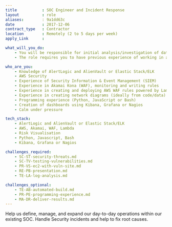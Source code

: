 ```yaml
---
title           : SOC Engineer and Incident Response
layout          : role
aliases:        : 9a1dd63c
date            : 2017-12-06
contract_type   : Contractor
location        : Remotely (2 to 5 days per week)
apply_Link      :

what_will_you_do:
    - You will be responsible for initial analysis/investigation of data and the escalation and management of incidents on a day-to-day basis.
    - The role requires you to have previous experience of working in a SOC, along with hands-on experience in helping to define and build monitoring and detection capabilities.

who_are_you:
    - Knowledge of AlertLogic and AlienVault or Elastic Stack/ELK
    - AWS Security
    - Experience of Security Information & Event Management (SIEM)
    - Experience in Akamai Kona (WAF), monitoring and writing rules
    - Experience in creating and deploying AWS WAF rules powered by Lambda(s)
    - Experience in creating network diagrams (ideally from code/data)
    - Programming experience (Python, JavaScript or Bash)
    - Creation of dashboards using Kibana, Grafana or Nagios
    - Calm under pressure

tech_stack:
    - AlertLogic and AlienVault or Elastic Stack/ELK
    - AWS, Akamai, WAF, Lambda
    - Risk Visualisation
    - Python, Javascript, Bash
    - Kibana, Grafana or Nagios

challenges_required:
    - SC-ST-security-threats.md
    - SC-TV-testing-vulnerabilities.md
    - PR-VS-ec2-with-vuln-site.md
    - RE-PB-presentation.md
    - TE-LA-log-analysis.md

challenges_optional:
    - TE-AB-automated-build.md
    - PR-PE-programming-experience.md
    - MA-DR-deliver-results.md
---
```


Help us define, manage, and expand our day-to-day operations within our existing SOC.
Handle Security incidents and help to fix root causes.



